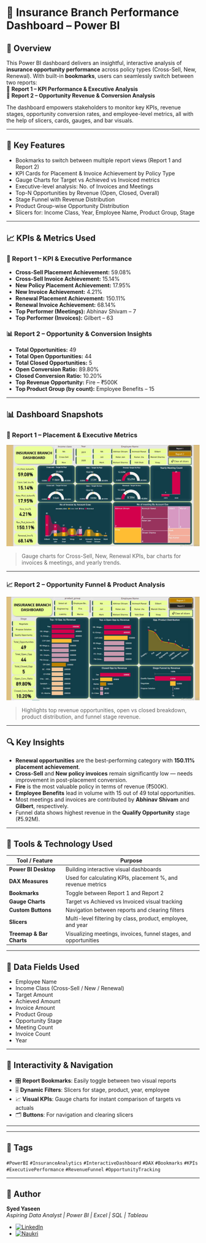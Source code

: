 # 🧾 Insurance Branch Performance Dashboard – Power BI

## 📌 Overview  
This Power BI dashboard delivers an insightful, interactive analysis of **insurance opportunity performance** across policy types (Cross-Sell, New, Renewal). With built-in **bookmarks**, users can seamlessly switch between two reports:  
📘 **Report 1 – KPI Performance & Executive Analysis**  
📗 **Report 2 – Opportunity Revenue & Conversion Analysis**

The dashboard empowers stakeholders to monitor key KPIs, revenue stages, opportunity conversion rates, and employee-level metrics, all with the help of slicers, cards, gauges, and bar visuals.

---

## 🧠 Key Features

- Bookmarks to switch between multiple report views (Report 1 and Report 2)
- KPI Cards for Placement & Invoice Achievement by Policy Type
- Gauge Charts for Target vs Achieved vs Invoiced metrics
- Executive-level analysis: No. of Invoices and Meetings
- Top-N Opportunities by Revenue (Open, Closed, Overall)
- Stage Funnel with Revenue Distribution
- Product Group-wise Opportunity Distribution
- Slicers for: Income Class, Year, Employee Name, Product Group, Stage

---

## 📈 KPIs & Metrics Used

### 🚩 Report 1 – KPI & Executive Performance
- **Cross-Sell Placement Achievement:** 59.08%  
- **Cross-Sell Invoice Achievement:** 15.14%  
- **New Policy Placement Achievement:** 17.95%  
- **New Invoice Achievement:** 4.21%  
- **Renewal Placement Achievement:** 150.11%  
- **Renewal Invoice Achievement:** 68.14%  
- **Top Performer (Meetings):** Abhinav Shivam – 7  
- **Top Performer (Invoices):** Gilbert – 63

### 📊 Report 2 – Opportunity & Conversion Insights
- **Total Opportunities:** 49  
- **Total Open Opportunities:** 44  
- **Total Closed Opportunities:** 5  
- **Open Conversion Ratio:** 89.80%  
- **Closed Conversion Ratio:** 10.20%  
- **Top Revenue Opportunity:** Fire – ₹500K  
- **Top Product Group (by count):** Employee Benefits – 15

---

## 📊 Dashboard Snapshots

### 🧮 Report 1 – Placement & Executive Metrics
![Report 1](./P_Report%201.JPG)
> Gauge charts for Cross-Sell, New, Renewal KPIs, bar charts for invoices & meetings, and yearly trends.

---

### 📈 Report 2 – Opportunity Funnel & Product Analysis
![Report 2](./P_Report%202.JPG)

> Highlights top revenue opportunities, open vs closed breakdown, product distribution, and funnel stage revenue.

---

## 🔍 Key Insights

- **Renewal opportunities** are the best-performing category with **150.11% placement achievement**.
- **Cross-Sell** and **New policy invoices** remain significantly low — needs improvement in post-placement conversion.
- **Fire** is the most valuable policy in terms of revenue (₹500K).
- **Employee Benefits** lead in volume with 15 out of 49 total opportunities.
- Most meetings and invoices are contributed by **Abhinav Shivam** and **Gilbert**, respectively.
- Funnel data shows highest revenue in the **Qualify Opportunity** stage (₹5.92M).

---

## 🧰 Tools & Technology Used

| Tool / Feature        | Purpose                                                          |
|------------------------|------------------------------------------------------------------|
| **Power BI Desktop**   | Building interactive visual dashboards                           |
| **DAX Measures**       | Used for calculating KPIs, placement %, and revenue metrics      |
| **Bookmarks**          | Toggle between Report 1 and Report 2                             |
| **Gauge Charts**       | Target vs Achieved vs Invoiced visual tracking                   |
| **Custom Buttons**     | Navigation between reports and clearing filters                  |
| **Slicers**            | Multi-level filtering by class, product, employee, and year      |
| **Treemap & Bar Charts** | Visualizing meetings, invoices, funnel stages, and opportunities |

---

## 📁 Data Fields Used

- Employee Name  
- Income Class (Cross-Sell / New / Renewal)  
- Target Amount  
- Achieved Amount  
- Invoice Amount  
- Product Group  
- Opportunity Stage  
- Meeting Count  
- Invoice Count  
- Year  

---

## 🔁 Interactivity & Navigation

- 🎛️ **Report Bookmarks**: Easily toggle between two visual reports  
- 🎚️ **Dynamic Filters**: Slicers for stage, product, year, employee  
- 📈 **Visual KPIs**: Gauge charts for instant comparison of targets vs actuals  
- 🗂️ **Buttons**: For navigation and clearing slicers  

---

---

## 📌 Tags

`#PowerBI` `#InsuranceAnalytics` `#InteractiveDashboard` `#DAX` `#Bookmarks` `#KPIs` `#ExecutivePerformance` `#RevenueFunnel` `#OpportunityTracking`


---

## 👤 Author

**Syed Yaseen**  
*Aspiring Data Analyst | Power BI | Excel | SQL | Tableau*

- [![LinkedIn](https://img.shields.io/badge/LinkedIn-Connect-blue?logo=linkedin)](https://www.linkedin.com/in/syed-yaseen-immediate-joiner-4a8258236)
- [![Naukri](https://img.shields.io/badge/Naukri-Profile-blue)](https://www.naukri.com/mnjuser/profile?id=&altresid)


